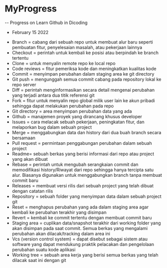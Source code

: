 # MyProgress
-- Progress on Learn Github in Dicoding

- February 15 2022

* Branch = cabang dari sebuah repo untuk membuat alur baru seperti pembuatan fitur, penyelesaian masalah, atau pekerjaan lainnya
* Checkout = perintah untuk kembali ke posisi atau berpindah ke branch tertentu
* Clone = untuk menyalin remote repo ke local repo
* Code reviews = fitur pemeriksa kode dan meningkatkan kualitas kode
* Commit = menyimpan perubahan dalam staging area ke git directory
* Git push = mengunggah semua commit cabang pada repository lokal ke repo server
* Diff = perintah menginformasikan secara detail mengenai perubahan yang terjadi antara dua titik referensi git
* Fork = fitur untuk menyalin repo global milik user lain ke akun pribadi sehingga dapat melakukan perubahan pada repo
* Git directory = area menyimpan perubahan data yang ada
* Github = manajemen proyek yang dirancang khusus developer
* Issues = cara melacak sebuah pekerjaan, peningkatan fitur, dan melaporkan bug dalam sebuah project
* Merge = menggabungkan data dan history dari dua buah branch secara bersamaan
* Pull request = permintaan penggabungan perubahan dalam sebuah project
* Readme= sebuah berkas yang berisi informasi dari repo atau project yang akan dibuat
* Rebase = perintah untuk mengubah serangkaian commit dan memodifikasi history/Riwayat dari repo sehingga hanya tercipta satu alur. Biasanya digunakan untuk menggabungkan branch tanpa membuat commit baru
* Releases = membuat versi rilis dari sebuah project yang telah dibuat dengan catatan rilis
* Repository = sebuah folder yang menyimpan data dalam sebuah project git
* Reset = menghapus perubahan yang ada dalam staging area agar kembali ke perubahan terakhir yang disimpan
* Revert = kembali ke commit tertentu dengan membuat commit baru
* Staging area = cuplikan data/snapshot terakhir dari working folder yang akan disimpan pada saat commit. Semua berkas yang mengalami perubahan akan dilacak/tracking dalam area ini
* Vcs (version control system) = dapat disebut sebagai sistem atau software yang dapat mendukung praktik pelacakan dan pengelolaan perubahan suatu kode aplikasi
* Working tree = sebuah area kerja yang berisi semua berkas yang telah dilacak saat ini dengan git
